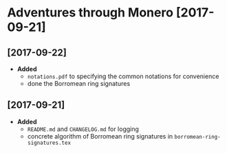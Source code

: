 # Adventures through Monero [2017-09-21]  

## [2017-09-22]  
+ **Added**  
	- `notations.pdf` to specifying the common notations for convenience  
	- done the Borromean ring signatures  

## [2017-09-21]  
+ **Added**  
	- `README.md` and `CHANGELOG.md` for logging   
	- concrete algorithm of Borromean ring signatures in `borromean-ring-signatures.tex`  
